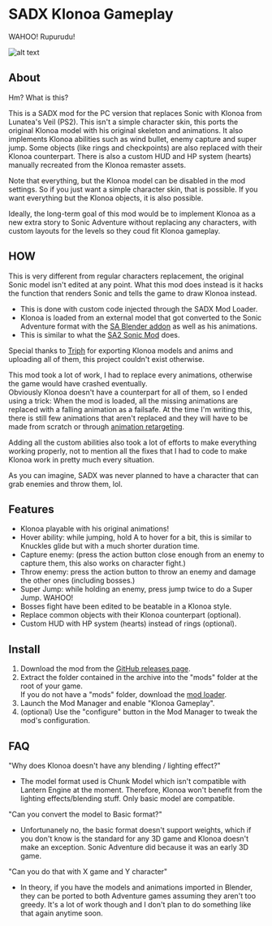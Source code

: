 # SADX Klonoa Gameplay

WAHOO! Rupurudu!

![alt text](https://upload.wikimedia.org/wikipedia/en/thumb/5/5f/Klonoa.png/220px-Klonoa.png)

## About

Hm? What is this?

This is a SADX mod for the PC version that replaces Sonic with Klonoa from Lunatea's Veil (PS2). This isn't a simple character skin, this ports the original Klonoa model with his original skeleton and animations.
It also implements Klonoa abilities such as wind bullet, enemy capture and super jump. 
Some objects (like rings and checkpoints) are also replaced with their Klonoa counterpart.
There is also a custom HUD and HP system (hearts) manually recreated from the Klonoa remaster assets.

Note that everything, but the Klonoa model can be disabled in the mod settings. So if you just want a simple character skin, that is possible. If you want everything but the Klonoa objects, it is also possible.

Ideally, the long-term goal of this mod would be to implement Klonoa as a new extra story to Sonic Adventure without replacing any characters, with custom layouts for the levels so they coud fit Klonoa gameplay.

## HOW

This is very different from regular characters replacement, the original Sonic model isn't edited at any point. What this mod does instead is it hacks the function that renders Sonic and tells the game to draw Klonoa instead.

- This is done with custom code injected through the SADX Mod Loader.
- Klonoa is loaded from an external model that got converted to the Sonic Adventure format with the [SA Blender addon](https://github.com/Justin113D/BlenderSASupport/wiki#how-to-create-model-mods-for-the-sonic-adventure-games) as well as his animations. 
- This is similar to what the [SA2 Sonic Mod](https://gamebanana.com/mods/247991) does.

Special thanks to [Triph](https://github.com/entriphy) for exporting Klonoa models and anims and uploading all of them, this project couldn't exist otherwise.

This mod took a lot of work, I had to replace every animations, otherwise the game would have crashed eventually.  
Obviously Klonoa doesn't have a counterpart for all of them, so I ended using a trick: When the mod is loaded, all the missing animations are replaced with a falling animation as a failsafe.
At the time I'm writing this, there is still few animations that aren't replaced and they will have to be made from scratch or through [animation retargeting](https://github.com/Mwni/blender-animation-retargeting).

Adding all the custom abilities also took a lot of efforts to make everything working properly, not to mention all the fixes that I had to code to make Klonoa work in pretty much every situation.

As you can imagine, SADX was never planned to have a character that can grab enemies and throw them, lol.

## Features

* Klonoa playable with his original animations!
* Hover ability: while jumping, hold A to hover for a bit, this is similar to Knuckles glide but with a much shorter duration time.
* Capture enemy: (press the action button close enough from an enemy to capture them, this also works on character fight.)
* Throw enemy: press the action button to throw an enemy and damage the other ones (including bosses.)
* Super Jump: while holding an enemy, press jump twice to do a Super Jump. WAHOO!
* Bosses fight have been edited to be beatable in a Klonoa style.
* Replace common objects with their Klonoa counterpart (optional).
* Custom HUD with HP system (hearts) instead of rings (optional).

## Install

1. Download the mod from the [GitHub releases page](https://github.com/Sora-yx/SADX-Klonoa-Gameplay/releases).
2. Extract the folder contained in the archive into the "mods" folder at the root of your game. <br> If you do not have a "mods" folder, download the [mod loader](https://github.com/x-hax/sadx-mod-loader).
3. Launch the Mod Manager and enable "Klonoa Gameplay".
4. (optional) Use the "configure" button in the Mod Manager to tweak the mod's configuration.

## FAQ

"Why does Klonoa doesn't have any blending / lighting effect?"
- The model format used is Chunk Model which isn't compatible with Lantern Engine at the moment. Therefore, Klonoa won't benefit from the lighting effects/blending stuff. Only basic model are compatible.

"Can you convert the model to Basic format?"
- Unfortunanely no, the basic format doesn't support weights, which if you don't know is the standard for any 3D game and Klonoa doesn't make an exception. Sonic Adventure did because it was an early 3D game.

"Can you do that with X game and Y character"
- In theory, if you have the models and animations imported in Blender, they can be ported to both Adventure games assuming they aren't too greedy. It's a lot of work though and I don't plan to do something like that again anytime soon.


